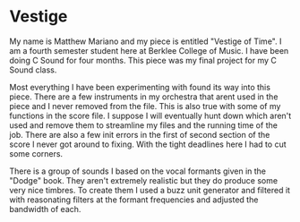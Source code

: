 # Vestige

My name is Matthew Mariano and my piece is entitled "Vestige of Time". I
am a fourth semester student here at Berklee College of Music. I have
been doing C Sound for four months. This piece was my final project for
my C Sound class.

Most everything I have been experimenting with found its way into this
piece. There are a few instruments in my orchestra that arent used in
the piece and I never removed from the file. This is also true with some
of my functions in the score file. I suppose I will eventually hunt down
which aren't used and remove them to streamline my files and the running
time of the job. There are also a few init errors in the first of second
section of the score I never got around to fixing. With the tight
deadlines here I had to cut some corners.

There is a group of sounds I based on the vocal formants given in the
"Dodge" book. They aren't extremely realistic but they do produce some
very nice timbres. To create them I used a buzz unit generator and
filtered it with reasonating filters at the formant frequencies and
adjusted the bandwidth of each.
